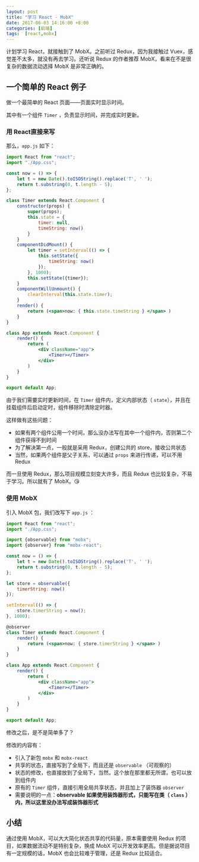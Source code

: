 ```yaml
---
layout: post
title: "学习 React - MobX"
date: 2017-06-03 14:16:00 +8:00
categories: [前端]
tags:  [react,mobx]
---
```


计划学习 React，就接触到了 MobX。之前听过 Redux，因为我接触过 Vuex，感觉差不太多，就没有再去学习。还听说 Redux 的作者推荐 MobX，看来在不是很复杂的数据流动选择 MobX 是非常正确的。

## 一个简单的 React 例子

做一个最简单的 React 页面——页面实时显示时间。

其中有一个组件 `Timer` ，负责显示时间，并完成实时更新。

### 用 React直接来写

那么，`app.js` 如下：

```jsx
import React from "react";
import "./App.css";

const now = () => {
    let t = new Date().toISOString().replace('T', ' ');
    return t.substring(0, t.length - 5);
};

class Timer extends React.Component {
    constructor(props) {
        super(props);
        this.state = {
            timer: null,
            timeString: now()
        }
    }
    componentDidMount() {
        let timer = setInterval(() => {
            this.setState({
                timeString: now()
            });
        }, 1000);
        this.setState({timer});
    }
    componentWillUnmount() {
        clearInterval(this.state.timer);
    }
    render() {
        return (<span>now: { this.state.timeString } </span> )
    }
}

class App extends React.Component {
    render() {
        return (
            <div className="app">
                <Timer></Timer>
            </div>
        )
    }
}

export default App;
```

由于我们需要实时更新时间，在 `Timer` 组件内，定义内部状态（ `state`），并且在挂载组件后启动定时，组件移除时清除定时器。

这样做有这些问题：

- 如果有两个组件公用一个时间，那么没办法写在其中一个组件内，否则第二个组件获得不到时间
- 为了解决第一点，一般就是采用 Redux，创建公共的 store，接收公共状态
- 当然，如果两个组件是父子关系，可以通过 `props` 来进行传递，可以不用 Redux

而一旦使用 Redux，那么项目规模立刻变大许多，而且 Redux 也比较复杂，不易于学习。所以就有了 MobX。😘

### 使用 MobX

引入 MobX 包，我们改写下 `app.js` ：

```jsx
import React from "react";
import "./App.css";

import {observable} from "mobx";
import {observer} from "mobx-react";

const now = () => {
    let t = new Date().toISOString().replace('T', ' ');
    return t.substring(0, t.length - 5);
};

let store = observable({
    timerString: now()
});

setInterval(() => {
    store.timerString = now();
}, 1000);

@observer
class Timer extends React.Component {
    render() {
        return (<span>now: { store.timerString } </span> )
    }
}

class App extends React.Component {
    render() {
        return (
            <div className="app">
                <Timer></Timer>
            </div>
        )
    }
}

export default App;
```

修改之后，是不是简单多了？

修改的内容有：

- 引入了新包 `mobx` 和 `mobx-react`
- 共享的状态，直接写到了全局下，而且还是 `observable` （可观察的）
- 状态的修改，也直接放到了全局下，当然，这个放在那里都无所谓，也可以放到组件内
- 原有的 `Timer` 组件，直接引用全局共享状态，并且加上了装饰器 `observer` 
- 需要说明的一点：**observable 如果使用装饰器形式，只能写在类（ `class` ）内，所以这里没办法写成装饰器形式**

## 小结

通过使用 MobX，可以大大简化状态共享的代码量，原本需要使用 Redux 的项目，如果数据流动不是特别复杂，换成 MobX 可以开发效率更高。但是据说项目有一定规模的话，MobX 也会比较难于管理，还是 Redux 比较适合。
